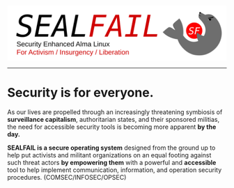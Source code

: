 ![](profile/logo-transparent.png)

-----

# Security is for everyone.

As our lives are propelled through an increasingly threatening symbiosis of **surveillance capitalism**, authoritarian states, and their sponsored militias, the need for accessible security tools is becoming more apparent **by the day.**

**SEALFAIL is a secure operating system** designed from the ground up to help put activists and militant organizations on an equal footing against such threat actors **by empowering them** with a powerful and **accessible** tool to help implement communication, information, and operation security procedures. (COMSEC/INFOSEC/OPSEC)